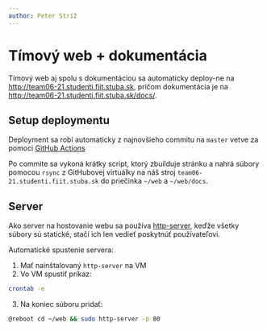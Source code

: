 ```yaml
---
author: Peter Stríž
---
```


# Tímový web + dokumentácia

Tímový web aj spolu s dokumentáciou sa automaticky deploy-ne na
http://team06-21.studenti.fiit.stuba.sk, pričom dokumentácia je na http://team06-21.studenti.fiit.stuba.sk/docs/.

## Setup deploymentu

Deployment sa robí automaticky z najnovšieho commitu na `master` vetve za pomoci [GitHub Actions](https://github.com/features/actions)

Po commite sa vykoná krátky script, ktorý zbuilduje stránku a nahrá súbory pomocou `rsync` z GitHubovej virtuálky na náš stroj `team06-21.studenti.fiit.stuba.sk` do priečinka `~/web` a `~/web/docs`.

## Server

Ako server na hostovanie webu sa používa [http-server](https://www.npmjs.com/package/http-server), keďže všetky súbory sú statické, stačí ich len vedieť poskytnúť používateľovi.

Automatické spustenie servera:

1. Mať nainštalovaný `http-server` na VM
2. Vo VM spustiť príkaz:

```bash
crontab -e
```

3. Na koniec súboru pridať:

```bash
@reboot cd ~/web && sudo http-server -p 80
```
